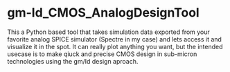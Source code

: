 # gm-Id_CMOS_AnalogDesignTool
This a Python based tool that takes simulation data exported from your favorite analog SPICE simulator (Spectre in my case) and lets access it and visualize it in the spot. It can really plot anything you want, but the intended usecase is to make qiuck and precise CMOS design in sub-micron technologies using the gm/Id design aproach. 
